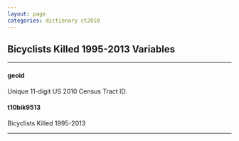 ```yaml
---
layout: page
categories: dictionary ct2010
---
```


## Bicyclists Killed 1995-2013 Variables

---

#### **geoid**
Unique 11-digit US 2010 Census Tract ID.


#### **t10bik9513**
Bicyclists Killed 1995-2013

---

